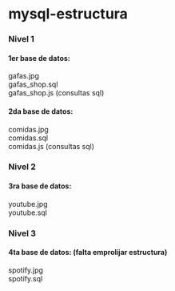 # mysql-estructura

### Nivel 1
#### 1er base de datos:
gafas.jpg<br>
gafas_shop.sql<br>
gafas_shop.js (consultas sql)<br>

#### 2da base de datos:
comidas.jpg<br>
comidas.sql<br>
comidas.js (consultas sql)<br>

### Nivel 2
#### 3ra base de datos:
youtube.jpg<br>
youtube.sql<br>

### Nivel 3
#### 4ta base de datos: (falta emprolijar estructura)
spotify.jpg<br>
spotify.sql<br>
